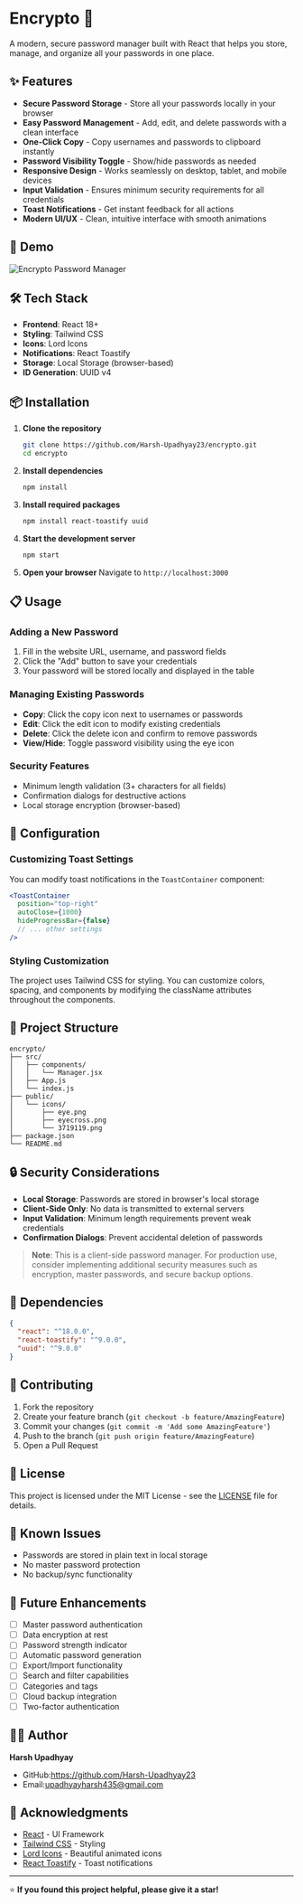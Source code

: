 # Encrypto 🔐

A modern, secure password manager built with React that helps you store, manage, and organize all your passwords in one place.

## ✨ Features

- **Secure Password Storage** - Store all your passwords locally in your browser
- **Easy Password Management** - Add, edit, and delete passwords with a clean interface
- **One-Click Copy** - Copy usernames and passwords to clipboard instantly
- **Password Visibility Toggle** - Show/hide passwords as needed
- **Responsive Design** - Works seamlessly on desktop, tablet, and mobile devices
- **Input Validation** - Ensures minimum security requirements for all credentials
- **Toast Notifications** - Get instant feedback for all actions
- **Modern UI/UX** - Clean, intuitive interface with smooth animations

## 🚀 Demo

![Encrypto Password Manager](https://via.placeholder.com/800x400/4F46E5/FFFFFF?text=Encrypto+Password+Manager)

## 🛠️ Tech Stack

- **Frontend**: React 18+
- **Styling**: Tailwind CSS
- **Icons**: Lord Icons
- **Notifications**: React Toastify
- **Storage**: Local Storage (browser-based)
- **ID Generation**: UUID v4

## 📦 Installation

1. **Clone the repository**
   ```bash
   git clone https://github.com/Harsh-Upadhyay23/encrypto.git
   cd encrypto
   ```

2. **Install dependencies**
   ```bash
   npm install
   ```

3. **Install required packages**
   ```bash
   npm install react-toastify uuid
   ```

4. **Start the development server**
   ```bash
   npm start
   ```

5. **Open your browser**
   Navigate to `http://localhost:3000`

## 📋 Usage

### Adding a New Password
1. Fill in the website URL, username, and password fields
2. Click the "Add" button to save your credentials
3. Your password will be stored locally and displayed in the table

### Managing Existing Passwords
- **Copy**: Click the copy icon next to usernames or passwords
- **Edit**: Click the edit icon to modify existing credentials
- **Delete**: Click the delete icon and confirm to remove passwords
- **View/Hide**: Toggle password visibility using the eye icon

### Security Features
- Minimum length validation (3+ characters for all fields)
- Confirmation dialogs for destructive actions
- Local storage encryption (browser-based)

## 🔧 Configuration

### Customizing Toast Settings
You can modify toast notifications in the `ToastContainer` component:

```jsx
<ToastContainer
  position="top-right"
  autoClose={1000}
  hideProgressBar={false}
  // ... other settings
/>
```

### Styling Customization
The project uses Tailwind CSS for styling. You can customize colors, spacing, and components by modifying the className attributes throughout the components.

## 📁 Project Structure

```
encrypto/
├── src/
│   ├── components/
│   │   └── Manager.jsx
│   ├── App.js
│   └── index.js
├── public/
│   └── icons/
│       ├── eye.png
│       ├── eyecross.png
│       └── 3719119.png
├── package.json
└── README.md
```

## 🔒 Security Considerations

- **Local Storage**: Passwords are stored in browser's local storage
- **Client-Side Only**: No data is transmitted to external servers
- **Input Validation**: Minimum length requirements prevent weak credentials
- **Confirmation Dialogs**: Prevent accidental deletion of passwords

> **Note**: This is a client-side password manager. For production use, consider implementing additional security measures such as encryption, master passwords, and secure backup options.

## 🚨 Dependencies

```json
{
  "react": "^18.0.0",
  "react-toastify": "^9.0.0",
  "uuid": "^9.0.0"
}
```

## 🤝 Contributing

1. Fork the repository
2. Create your feature branch (`git checkout -b feature/AmazingFeature`)
3. Commit your changes (`git commit -m 'Add some AmazingFeature'`)
4. Push to the branch (`git push origin feature/AmazingFeature`)
5. Open a Pull Request

## 📝 License

This project is licensed under the MIT License - see the [LICENSE](LICENSE) file for details.

## 🐛 Known Issues

- Passwords are stored in plain text in local storage
- No master password protection
- No backup/sync functionality

## 🔮 Future Enhancements

- [ ] Master password authentication
- [ ] Data encryption at rest
- [ ] Password strength indicator
- [ ] Automatic password generation
- [ ] Export/Import functionality
- [ ] Search and filter capabilities
- [ ] Categories and tags
- [ ] Cloud backup integration
- [ ] Two-factor authentication

## 👨‍💻 Author

**Harsh Upadhyay**
- GitHub:https://github.com/Harsh-Upadhyay23
- Email:upadhyayharsh435@gmail.com

## 🙏 Acknowledgments

- [React](https://reactjs.org/) - UI Framework
- [Tailwind CSS](https://tailwindcss.com/) - Styling
- [Lord Icons](https://lordicon.com/) - Beautiful animated icons
- [React Toastify](https://fkhadra.github.io/react-toastify/) - Toast notifications

---

⭐ **If you found this project helpful, please give it a star!**
